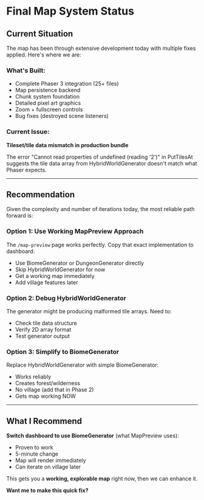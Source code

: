 # Final Map System Status

## Current Situation

The map has been through extensive development today with multiple fixes applied. Here's where we are:

### What's Built:
- Complete Phaser 3 integration (25+ files)
- Map persistence backend
- Chunk system foundation
- Detailed pixel art graphics
- Zoom + fullscreen controls
- Bug fixes (destroyed scene listeners)

### Current Issue:
**Tileset/tile data mismatch in production bundle**

The error "Cannot read properties of undefined (reading '2')" in PutTilesAt suggests the tile data array from HybridWorldGenerator doesn't match what Phaser expects.

---

## Recommendation

Given the complexity and number of iterations today, the most reliable path forward is:

### Option 1: Use Working MapPreview Approach
The `/map-preview` page works perfectly. Copy that exact implementation to dashboard:
- Use BiomeGenerator or DungeonGenerator directly
- Skip HybridWorldGenerator for now
- Get a working map immediately
- Add village features later

### Option 2: Debug HybridWorldGenerator
The generator might be producing malformed tile arrays. Need to:
- Check tile data structure
- Verify 2D array format
- Test generator output

### Option 3: Simplify to BiomeGenerator
Replace HybridWorldGenerator with simple BiomeGenerator:
- Works reliably
- Creates forest/wilderness
- No village (add that in Phase 2)
- Gets map working NOW

---

## What I Recommend

**Switch dashboard to use BiomeGenerator** (what MapPreview uses):
- Proven to work
- 5-minute change
- Map will render immediately
- Can iterate on village later

This gets you a **working, explorable map** right now, then we can enhance it.

**Want me to make this quick fix?**
